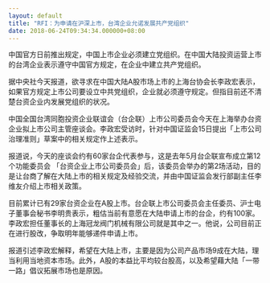 ```yaml
---
layout: default
title: "RFI：为申请在沪深上市，台湾企业允诺发展共产党组织"
date: 2018-06-24T09:34:34.000000+08:00
---
```


中国官方日前推出规定，中国上市企业必须建立党组织。在中国大陆投资运营上市的台湾企业表示遵守中国官方规定，在企业中建立共产党组织。

据中央社今天报道，欲寻求在中国大陆A股市场上市的上海台协会长李政宏表示，如果官方规定上市公司要设立中共党组织，企业就必须遵守规定。但指目前还不清楚台资企业内发展党组织的状况。

中国全国台湾同胞投资企业联谊会（台企联）上市公司委员会今天在上海举办台资企业拟上市公司主管座谈会。李政宏受访时，针对中国证监会15日提出「上市公司治理准则」草案中的相关规定作上述表示。

报道说，今天的座谈会约有60家台企代表参与，这是去年5月台企联宣布成立第12个功能委员会 「台资企业上市公司委员会」后，该委员会举办的第2场活动，目的是让台商了解在大陆上市的相关规定及经验交流，并由中国证监会发行部副主任李维友介绍上市相关政策。

目前累计已有29家台资企业在A股上市。台企联上市公司委员会主任委员、沪士电子董事会秘书李明贵表示，粗估当前有意愿在大陆申请上市的台企，约有100家。李政宏担任董事长的上海冠龙阀门机械有限公司就是其中之一。他说，公司目前正在进行股改，争取明年能够递件申请上市。

报道引述李政宏解释，希望在大陆上市，主要是因为公司产品市场9成在大陆，理当利用当地资本市场。此外，A股的本益比平均较台股高，以及希望藉大陆「一带一路」倡议拓展市场也是原因。

